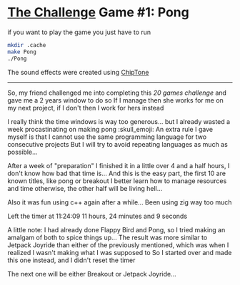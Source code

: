 # [The Challenge](https://20_games_challenge.gitlab.io/challenge/) Game #1: Pong

if you want to play the game you just have to run
```bash
mkdir .cache
make Pong
./Pong
```

The sound effects were created using [ChipTone](https://sfbgames.itch.io/chiptone)

---

So, my friend challenged me into completing this _20 games challenge_ and gave me a 2 years window to do so
If I manage then she works for me on my next project, if I don't then I work for hers instead

I really think the time windows is way too generous... but I already wasted a week procastinating on making pong :skull_emoji:
An extra rule I gave myself is that I cannot use the same programming language for two consecutive projects
But I will try to avoid repeating languages as much as possible...

After a week of "preparation" I finished it in a little over 4 and a half hours, I don't know how bad that time is...
And this is the easy part, the first 10 are known titles, like pong or breakout
I better learn how to manage resources and time otherwise, the other half will be living hell...

Also it was fun using c++ again after a while...
Been using zig way too much

Left the timer at
    11:24:09
    11 hours, 24 minutes and 9 seconds

A little note:
I had already done Flappy Bird and Pong, so I tried making an amalgam of both to spice things up...
The result was more similar to Jetpack Joyride than either of the previously mentioned, which was when I realized I wasn't making what I was supposed to
So I started over and made this one instead, and I didn't reset the timer

The next one will be either Breakout or Jetpack Joyride...
